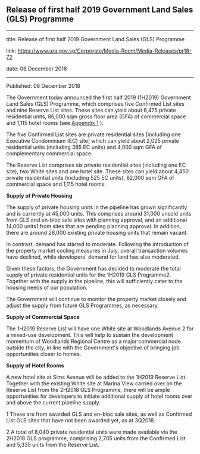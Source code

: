 ## Release of first half 2019 Government Land Sales (GLS) Programme

---

title: Release of first half 2019 Government Land Sales (GLS) Programme

link: https://www.ura.gov.sg/Corporate/Media-Room/Media-Releases/pr18-72

date: 06 December 2018

---

Published: 06 December 2018

The Government today announced the first half 2019 (1H2019) Government Land Sales (GLS) Programme, which comprises five Confirmed List sites and nine Reserve List sites. These sites can yield about 6,475 private residential units, 86,000 sqm gross floor area (GFA) of commercial space and 1,115 hotel rooms (see [Appendix 1](<https://www.ura.gov.sg/-/media/Corporate/Media-Room/2018/Dec/pr18-72a(3).pdf>) ).

The five Confirmed List sites are private residential sites \[including one Executive Condominium (EC) site\] which can yield about 2,025 private residential units (including 385 EC units) and 4,000 sqm GFA of complementary commercial space.

The Reserve List comprises six private residential sites (including one EC site), two White sites and one hotel site. These sites can yield about 4,450 private residential units (including 525 EC units), 82,000 sqm GFA of commercial space and 1,115 hotel rooms.

**Supply of Private Housing**

The supply of private housing units in the pipeline has grown significantly and is currently at 45,000 units. This comprises around 31,000 unsold units from GLS and en-bloc sale sites with planning approval, and an additional 14,000 units1 from sites that are pending planning approval. In addition, there are around 28,000 existing private housing units that remain vacant.

In contrast, demand has started to moderate. Following the introduction of the property market cooling measures in July, overall transaction volumes have declined, while developers' demand for land has also moderated.

Given these factors, the Government has decided to moderate the total supply of private residential units for the 1H2019 GLS Programme2. Together with the supply in the pipeline, this will sufficiently cater to the housing needs of our population.

The Government will continue to monitor the property market closely and adjust the supply from future GLS Programmes, as necessary.

**Supply of Commercial Space**

The 1H2019 Reserve List will have one White site at Woodlands Avenue 2 for a mixed-use development. This will help to sustain the development momentum of Woodlands Regional Centre as a major commercial node outside the city, in line with the Government's objective of bringing job opportunities closer to homes.

**Supply of Hotel Rooms**

A new hotel site at Sims Avenue will be added to the 1H2019 Reserve List. Together with the existing White site at Marina View carried over on the Reserve List from the 2H2018 GLS Programme, there will be ample opportunities for developers to initiate additional supply of hotel rooms over and above the current pipeline supply.

1 These are from awarded GLS and en-bloc sale sites, as well as Confirmed List GLS sites that have not been awarded yet, as at 3Q2018.

2 A total of 8,040 private residential units were made available via the 2H2018 GLS programme, comprising 2,705 units from the Confirmed List and 5,335 units from the Reserve List.
